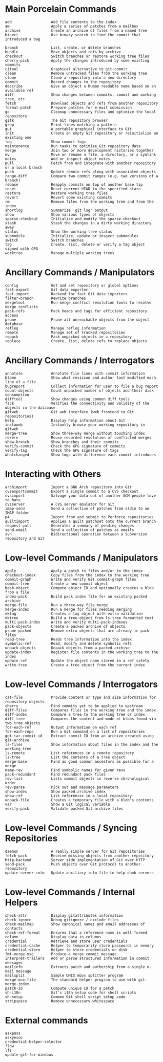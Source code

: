 # Main Porcelain Commands

    add                  Add file contents to the index
    am                   Apply a series of patches from a mailbox
    archive              Create an archive of files from a named tree
    bisect               Use binary search to find the commit that introduced a bug
  
    branch               List, create, or delete branches
    bundle               Move objects and refs by archive
    checkout             Switch branches or restore working tree files
    cherry-pick          Apply the changes introduced by some existing commits
    citool               Graphical alternative to git-commit
    clean                Remove untracked files from the working tree
    clone                Clone a repository into a new directory
    commit               Record changes to the repository
    describe             Give an object a human readable name based on an available ref
    diff                 Show changes between commits, commit and working tree, etc
    fetch                Download objects and refs from another repository
    format-patch         Prepare patches for e-mail submission
    gc                   Cleanup unnecessary files and optimize the local repository
    gitk                 The Git repository browser
    grep                 Print lines matching a pattern
    gui                  A portable graphical interface to Git
    init                 Create an empty Git repository or reinitialize an existing one
    log                  Show commit logs
    maintenance          Run tasks to optimize Git repository data
    merge                Join two or more development histories together
    mv                   Move or rename a file, a directory, or a symlink
    notes                Add or inspect object notes
    pull                 Fetch from and integrate with another repository or a local branch
    push                 Update remote refs along with associated objects
    range-diff           Compare two commit ranges (e.g. two versions of a branch)
    rebase               Reapply commits on top of another base tip
    reset                Reset current HEAD to the specified state
    restore              Restore working tree files
    revert               Revert some existing commits
    rm                   Remove files from the working tree and from the index
    shortlog             Summarize 'git log' output
    show                 Show various types of objects
    sparse-checkout      Initialize and modify the sparse-checkout
    stash                Stash the changes in a dirty working directory away
    status               Show the working tree status
    submodule            Initialize, update or inspect submodules
    switch               Switch branches
    tag                  Create, list, delete or verify a tag object signed with GPG
    worktree             Manage multiple working trees


# Ancillary Commands / Manipulators

    config               Get and set repository or global options
    fast-export          Git data exporter
    fast-import          Backend for fast Git data importers
    filter-branch        Rewrite branches
    mergetool            Run merge conflict resolution tools to resolve merge conflicts
    pack-refs            Pack heads and tags for efficient repository access
    prune                Prune all unreachable objects from the object database
    reflog               Manage reflog information
    remote               Manage set of tracked repositories
    repack               Pack unpacked objects in a repository
    replace              Create, list, delete refs to replace objects

# Ancillary Commands / Interrogators

    annotate             Annotate file lines with commit information
    blame                Show what revision and author last modified each line of a file
    bugreport            Collect information for user to file a bug report
    count-objects        Count unpacked number of objects and their disk consumption
    difftool             Show changes using common diff tools
    fsck                 Verifies the connectivity and validity of the objects in the database
    gitweb               Git web interface (web frontend to Git repositories)
    help                 Display help information about Git
    instaweb             Instantly browse your working repository in gitweb
    merge-tree           Show three-way merge without touching index
    rerere               Reuse recorded resolution of conflicted merges
    show-branch          Show branches and their commits
    verify-commit        Check the GPG signature of commits
    verify-tag           Check the GPG signature of tags
    whatchanged          Show logs with difference each commit introduces

# Interacting with Others
    archimport           Import a GNU Arch repository into Git
    cvsexportcommit      Export a single commit to a CVS checkout
    cvsimport            Salvage your data out of another SCM people love to hate
    cvsserver            A CVS server emulator for Git
    imap-send            Send a collection of patches from stdin to an IMAP folder
    p4                   Import from and submit to Perforce repositories
    quiltimport          Applies a quilt patchset onto the current branch
    request-pull         Generates a summary of pending changes
    send-email           Send a collection of patches as emails
    svn                  Bidirectional operation between a Subversion repository and Git

# Low-level Commands / Manipulators

    apply                Apply a patch to files and/or to the index
    checkout-index       Copy files from the index to the working tree
    commit-graph         Write and verify Git commit-graph files
    commit-tree          Create a new commit object
    hash-object          Compute object ID and optionally creates a blob from a file
    index-pack           Build pack index file for an existing packed archive
    merge-file           Run a three-way file merge
    merge-index          Run a merge for files needing merging
    mktag                Creates a tag object with extra validation
    mktree               Build a tree-object from ls-tree formatted text
    multi-pack-index     Write and verify multi-pack-indexes
    pack-objects         Create a packed archive of objects
    prune-packed         Remove extra objects that are already in pack files
    read-tree            Reads tree information into the index
    symbolic-ref         Read, modify and delete symbolic refs
    unpack-objects       Unpack objects from a packed archive
    update-index         Register file contents in the working tree to the index
    update-ref           Update the object name stored in a ref safely
    write-tree           Create a tree object from the current index



#  Low-level Commands / Interrogators

    cat-file             Provide content or type and size information for repository objects
    cherry               Find commits yet to be applied to upstream
    diff-files           Compares files in the working tree and the index
    diff-index           Compare a tree to the working tree or index
    diff-tree            Compares the content and mode of blobs found via two tree objects
    for-each-ref         Output information on each ref
    for-each-repo        Run a Git command on a list of repositories
    get-tar-commit-id    Extract commit ID from an archive created using git-archive
    ls-files             Show information about files in the index and the working tree
    ls-remote            List references in a remote repository
    ls-tree              List the contents of a tree object
    merge-base           Find as good common ancestors as possible for a merge
    name-rev             Find symbolic names for given revs
    pack-redundant       Find redundant pack files
    rev-list             Lists commit objects in reverse chronological order
    rev-parse            Pick out and massage parameters
    show-index           Show packed archive index
    show-ref             List references in a local repository
    unpack-file          Creates a temporary file with a blob's contents
    var                  Show a Git logical variable
    verify-pack          Validate packed Git archive files

# Low-level Commands / Syncing Repositories

    daemon               A really simple server for Git repositories
    fetch-pack           Receive missing objects from another repository
    http-backend         Server side implementation of Git over HTTP
    send-pack            Push objects over Git protocol to another repository
    update-server-info   Update auxiliary info file to help dumb servers

#  Low-level Commands / Internal Helpers

    check-attr           Display gitattributes information
    check-ignore         Debug gitignore / exclude files
    check-mailmap        Show canonical names and email addresses of contacts
    check-ref-format     Ensures that a reference name is well formed
    column               Display data in columns
    credential           Retrieve and store user credentials
    credential-cache     Helper to temporarily store passwords in memory
    credential-store     Helper to store credentials on disk
    fmt-merge-msg        Produce a merge commit message
    interpret-trailers   Add or parse structured information in commit messages
    mailinfo             Extracts patch and authorship from a single e-mail message
    mailsplit            Simple UNIX mbox splitter program
    merge-one-file       The standard helper program to use with git-merge-index
    patch-id             Compute unique ID for a patch
    sh-i18n              Git's i18n setup code for shell scripts
    sh-setup             Common Git shell script setup code
    stripspace           Remove unnecessary whitespace

# External commands

    askpass
    askyesno
    credential-helper-selector
    flow
    lfs
    update-git-for-windows


